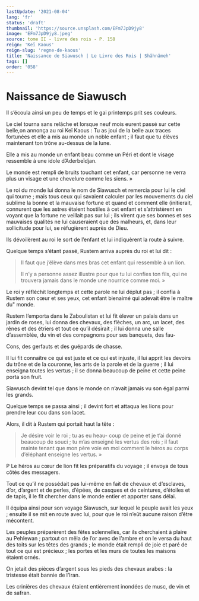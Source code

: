 ```yaml
---
lastUpdate: '2021-08-04'
lang: 'fr'
status: 'draft'
thumbnail: 'https://source.unsplash.com/EFm7JpD9jy8'
image: 'EFm7JpD9jy8.jpeg'
source: tome II - livre des rois - P. 158
reign: 'Keï Kaous'
reign-slug: 'regne-de-kaous'
title: 'Naissance de Siawusch | Le Livre des Rois | Shâhnâmeh'
tags: []
order: '058'
---
```


<!-- LTeX: language=fr -->

# Naissance de Siawusch

Il s’écoula ainsi un peu de temps et le gai printemps prit ses couleurs.

Le ciel tourna sans relâche et lorsque neuf mois eurent passé sur cette belle,on annonça au roi Keï Kaous : Tu as joui de la belle aux traces fortunées et elle a mis au monde un noble enfant ; il faut que tu élèves maintenant ton trône au-dessus de la lune.

Elle a mis au monde un enfant beau comme un Péri et dont le visage ressemble à une idole d’Aderbeïdjan.

Le monde est rempli de bruits touchant cet enfant, car personne ne verra plus un visage et une chevelure comme les siens. »

Le roi du monde lui donna le nom de Siawusch et remercia pour lui le ciel qui tourne ; mais tous ceux qui savaient calculer par les mouvements du ciel sublime la bonne et la mauvaise fortune et quand et comment elle (initierait, connurent que les astres étaient hostiles à cet enfant et s’attristèrent en voyant que la fortune ne veillait pas sur lui ; ils virent que ses bonnes et ses mauvaises qualités ne lui causeraient que des malheurs, et, dans leur sollicitude pour lui, se réfugièrent auprès de Dieu.

Ils dévoilèrent au roi le sort de l’enfant et lui indiquèrent la route à suivre.

Quelque temps s’étant passé, Rustem arriva auprès du roi et lui dit :

> Il faut que j’élève dans mes bras cet enfant qui ressemble à un lion.
>
> Il n’y a personne assez illustre pour que tu lui confies ton fils, qui ne trouvera jamais dans le monde une nourrice comme moi. »

Le roi y réfléchit longtemps et cette parole ne lui déplut pas ; il confia à Rustem son cœur et ses yeux, cet enfant bienaimé qui adevait être le maître du" monde.

Rustem l’emporta dans le Zaboulistan et lui fit élever un palais dans un jardin de roses, lui donna des chevaux, des flèches, un arc, un lacet, des rênes et des étriers et tout ce qu’il désirait ; il lui donna une salle d’assemblée, du vin et des compagnons pour ses banquets, des fau-

Cons, des gerfauts et des guépards de chasse.

Il lui fit connaître ce qui est juste et ce qui est injuste, il lui apprit les devoirs du trône et de la couronne, les arts de la parole et de la guerre ; il lui enseigna toutes les vertus ; il se donna beaucoup de peine et cette peine porta son fruit.

Siawusch devint tel que dans le monde on n’avait jamais vu son égal parmi les grands.

Quelque temps se passa ainsi ; il devint fort et attaqua les lions pour prendre leur cou dans son lacet.

Alors, il dit à Rustem qui portait haut la tête :

> Je désire voir le roi ; tu as eu heau-
coup de peine et je t’ai donné beaucoup de souci ; tu m’as enseigné les vertus des rois ; il faut mainte tenant que mon père voie en moi comment le héros au corps d’éléphant enseigne les vertus. »

P Le héros au cœur de lion fit les préparatifs du voyage ; il envoya de tous côtés des messagers.

Tout ce qu’il ne possédait pas lui-même en fait de chevaux et d’esclaves, d’or, d’argent et de perles, d’épées, de casques et de ceintures, d’étoiles et de tapis, il le fit chercher dans le monde entier et apporter sans délai.

Il équipa ainsi pour son voyage Siawusch, sur lequel le peuple avait les yeux ; ensuite il se mit en route avec lui, pour que le roi n’eût aucune raison d’être mécontent.

Les peuples préparèrent des fêtes solennelles, car ils cherchaient à plaire au Pehlewan ; partout on mêla de l’or avec de l’ambre et on le versa du haut des toits sur les têtes des grands ; le monde était rempli de joie et paré de tout ce qui est précieux ; les portes et les murs de toutes les maisons étaient ornés.

On jetait des pièces d’argent sous les pieds des chevaux arabes : la tristesse était bannie de l’Iran.

Les crinières des chevaux étaient entièrement inondées de musc, de vin et de safran.
